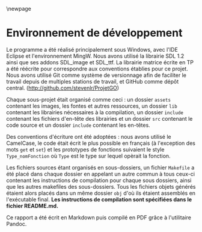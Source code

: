 
\newpage

Environnement de développement
======================================

Le programme a été réalisé principalement sous Windows, avec l'IDE Eclipse et l'environnement MingW. Nous avons utilisé la librairie SDL 1.2 ainsi que ses addons SDL_image et SDL_ttf. La librairie matrice écrite en TP a été réécrite pour correspondre aux conventions établies pour ce projet. Nous avons utilisé Git comme système de versionnage afin de faciliter le travail depuis de multiples stations de travail, et GitHub comme dépôt central. (http://github.com/stevenlr/ProjetGO)

Chaque sous-projet était organisé comme ceci : un dossier `assets` contenant les images, les fontes et autres ressources, un dossier `lib` contenant les librairies nécessaires à la compilation, un dossier `include` contenant les fichiers d'en-tête des librairies et un dossier `src` contenant le code source et un dossier `include` contenant les en-têtes.

Des conventions d'écriture ont été adoptées : nous avons utilisé le CamelCase, le code était écrit le plus possible en français (à l'exception des mots `get` et `set`) et les prototypes de fonctions suivaient le style `Type_nomFonction` où `Type` est le type sur lequel opèrait la fonction.

Les fichiers sources étant organisés en sous-dossiers, un fichier `Makefile` a été placé dans chaque dossier en appelant un autre commun à tous ceux-ci contenant les instructions de compilation pour chaque sous dossiers, ainsi que les autres makefiles des sous-dossiers. Tous les fichiers objets générés étaient alors placés dans un même dossier `obj` d'où ils étaient assemblés en l'exécutable final. **Les instructions de compilation sont spécifiées dans le fichier README.md.**

Ce rapport a été écrit en Markdown puis compilé en PDF grâce à l'utilitaire Pandoc.

